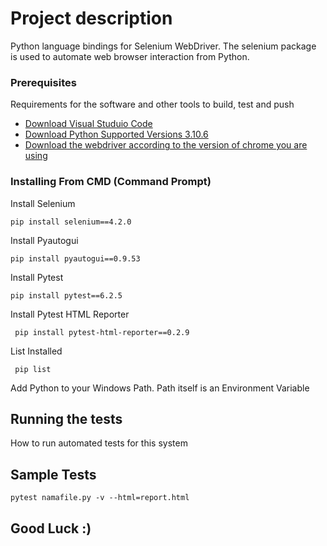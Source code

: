 # Project description

Python language bindings for Selenium WebDriver.
The selenium package is used to automate web browser interaction from Python.

### Prerequisites

Requirements for the software and other tools to build, test and push 
- [Download Visual Studuio Code](https://code.visualstudio.com/download)
- [Download Python Supported Versions 3.10.6](https://www.python.org/downloads/release/python-3106/)
- [Download the webdriver according to the version of chrome you are using](https://chromedriver.chromium.org/downloads)

### Installing From CMD (Command Prompt)

Install Selenium 

    pip install selenium==4.2.0

Install Pyautogui

    pip install pyautogui==0.9.53

Install Pytest

    pip install pytest==6.2.5
  
Install Pytest HTML Reporter

     pip install pytest-html-reporter==0.2.9
    
List Installed

     pip list

Add Python to your Windows Path. Path itself is an Environment Variable

## Running the tests

How to run automated tests for this system

## Sample Tests

    pytest namafile.py -v --html=report.html

## Good Luck :)
